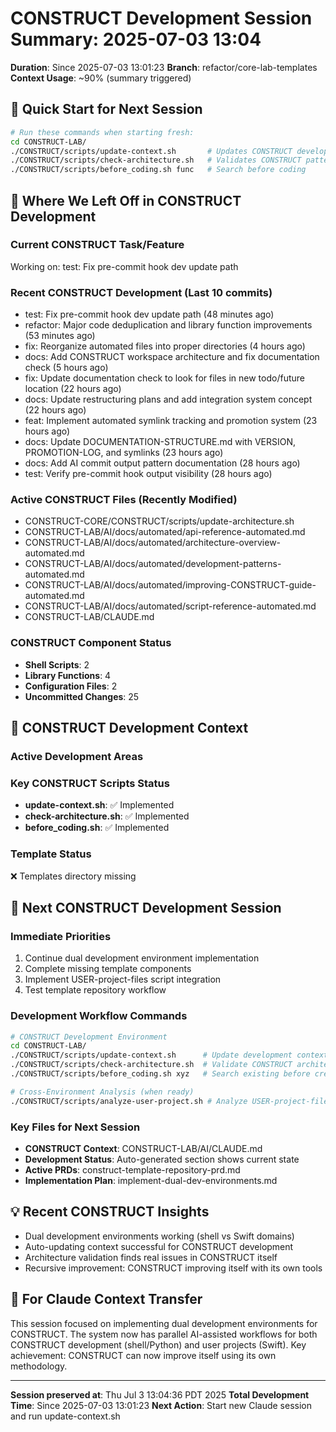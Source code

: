 # CONSTRUCT Development Session Summary: 2025-07-03 13:04
**Duration**: Since 2025-07-03 13:01:23
**Branch**: refactor/core-lab-templates
**Context Usage**: ~90% (summary triggered)

## 🎯 Quick Start for Next Session
```bash
# Run these commands when starting fresh:
cd CONSTRUCT-LAB/
./CONSTRUCT/scripts/update-context.sh       # Updates CONSTRUCT development context
./CONSTRUCT/scripts/check-architecture.sh   # Validates CONSTRUCT patterns
./CONSTRUCT/scripts/before_coding.sh func   # Search before coding
```

## 📍 Where We Left Off in CONSTRUCT Development

### Current CONSTRUCT Task/Feature
Working on: test: Fix pre-commit hook dev update path

### Recent CONSTRUCT Development (Last 10 commits)
- test: Fix pre-commit hook dev update path (48 minutes ago)
- refactor: Major code deduplication and library function improvements (53 minutes ago)
- fix: Reorganize automated files into proper directories (4 hours ago)
- docs: Add CONSTRUCT workspace architecture and fix documentation check (5 hours ago)
- fix: Update documentation check to look for files in new todo/future location (22 hours ago)
- docs: Update restructuring plans and add integration system concept (22 hours ago)
- feat: Implement automated symlink tracking and promotion system (23 hours ago)
- docs: Update DOCUMENTATION-STRUCTURE.md with VERSION, PROMOTION-LOG, and symlinks (23 hours ago)
- docs: Add AI commit output pattern documentation (28 hours ago)
- test: Verify pre-commit hook output visibility (28 hours ago)

### Active CONSTRUCT Files (Recently Modified)
- CONSTRUCT-CORE/CONSTRUCT/scripts/update-architecture.sh
- CONSTRUCT-LAB/AI/docs/automated/api-reference-automated.md
- CONSTRUCT-LAB/AI/docs/automated/architecture-overview-automated.md
- CONSTRUCT-LAB/AI/docs/automated/development-patterns-automated.md
- CONSTRUCT-LAB/AI/docs/automated/improving-CONSTRUCT-guide-automated.md
- CONSTRUCT-LAB/AI/docs/automated/script-reference-automated.md
- CONSTRUCT-LAB/CLAUDE.md

### CONSTRUCT Component Status
- **Shell Scripts**:        2
- **Library Functions**:        4
- **Configuration Files**:        2
- **Uncommitted Changes**:       25

## 🔧 CONSTRUCT Development Context

### Active Development Areas


### Key CONSTRUCT Scripts Status
- **update-context.sh**: ✅ Implemented
- **check-architecture.sh**: ✅ Implemented
- **before_coding.sh**: ✅ Implemented

### Template Status
❌ Templates directory missing

## 🚀 Next CONSTRUCT Development Session

### Immediate Priorities
1. Continue dual development environment implementation
2. Complete missing template components
3. Implement USER-project-files script integration
4. Test template repository workflow

### Development Workflow Commands
```bash
# CONSTRUCT Development Environment
cd CONSTRUCT-LAB/
./CONSTRUCT/scripts/update-context.sh      # Update development context
./CONSTRUCT/scripts/check-architecture.sh  # Validate CONSTRUCT architecture
./CONSTRUCT/scripts/before_coding.sh xyz   # Search existing before creating

# Cross-Environment Analysis (when ready)
./CONSTRUCT/scripts/analyze-user-project.sh # Analyze USER-project-files patterns
```

### Key Files for Next Session
- **CONSTRUCT Context**: CONSTRUCT-LAB/AI/CLAUDE.md
- **Development Status**: Auto-generated section shows current state
- **Active PRDs**: construct-template-repository-prd.md
- **Implementation Plan**: implement-dual-dev-environments.md

## 💡 Recent CONSTRUCT Insights
- Dual development environments working (shell vs Swift domains)
- Auto-updating context successful for CONSTRUCT development
- Architecture validation finds real issues in CONSTRUCT itself
- Recursive improvement: CONSTRUCT improving itself with its own tools

## 🤖 For Claude Context Transfer
This session focused on implementing dual development environments for CONSTRUCT. The system now has parallel AI-assisted workflows for both CONSTRUCT development (shell/Python) and user projects (Swift). Key achievement: CONSTRUCT can now improve itself using its own methodology.

---
**Session preserved at**: Thu Jul  3 13:04:36 PDT 2025
**Total Development Time**: Since 2025-07-03 13:01:23
**Next Action**: Start new Claude session and run update-context.sh
